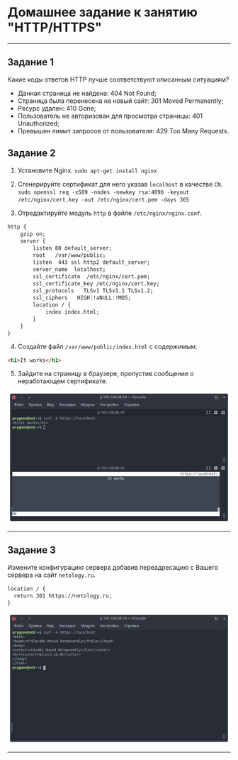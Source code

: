 # Домашнее задание к занятию "HTTP/HTTPS"

------

## Задание 1

Какие коды ответов HTTP лучше соответствуют описанным ситуациям?

- Данная страница не найдена: 404 Not Found;
- Страница была перенесена на новый сайт: 301 Moved Permanently;
- Ресурс удален: 410 Gone;
- Пользователь не авторизован для просмотра страницы: 401 Unauthorized;
- Превышен лимит запросов от пользователя: 429 Too Many Requests.

## Задание 2

1. Установите Nginx.
`sudo apt-get install nginx`

2. Сгенерируйте сертификат для него указав `localhost` в качестве `CN`.
`sudo openssl req -x509 -nodes -newkey rsa:4096 -keyout /etc/nginx/cert.key -out /etc/nginx/cert.pem -days 365`

3. Отредактируйте модуль `http` в файле `/etc/nginx/nginx.conf`.

```nginx
http {
    gzip on;
    server {
        listen 80 default_server;
        root   /var/www/public;
        listen  443 ssl http2 default_server;
        server_name  localhost;
        ssl_certificate  /etc/nginx/cert.pem;
        ssl_certificate_key /etc/nginx/cert.key;
        ssl_protocols   TLSv1 TLSv1.1 TLSv1.2;
        ssl_ciphers   HIGH:!aNULL:!MD5;
        location / {
            index index.html;
        }
    }
}
```

4. Создайте файл `/var/www/public/index.html` c содержимым.

```html
<h1>It works</h1>
```

5. Зайдите на страницу в браузере, пропустив сообщение о неработающем сертификате.

![alter_text](images/task_2.png "It works")

------

## Задание 3

Измените конфигурацию сервера добавив переадресацию c Вашего сервера на сайт `netology.ru`.

```nginx
location / {
  return 301 https://netology.ru;
}
```

![alter_text](images/task_3.png "Redirect")

------
